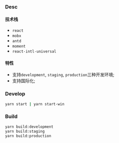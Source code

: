 ### Desc

#### 技术栈

- `react`
- `mobx`
- `antd`
- `moment`
- `react-intl-universal`

#### 特性

- 支持`development`, `staging`, `production`三种开发环境;
- 支持国际化;

### Develop

```bash
yarn start | yarn start-win
```

### Build

```bash
yarn build:development
yarn build:staging
yarn build:production
```